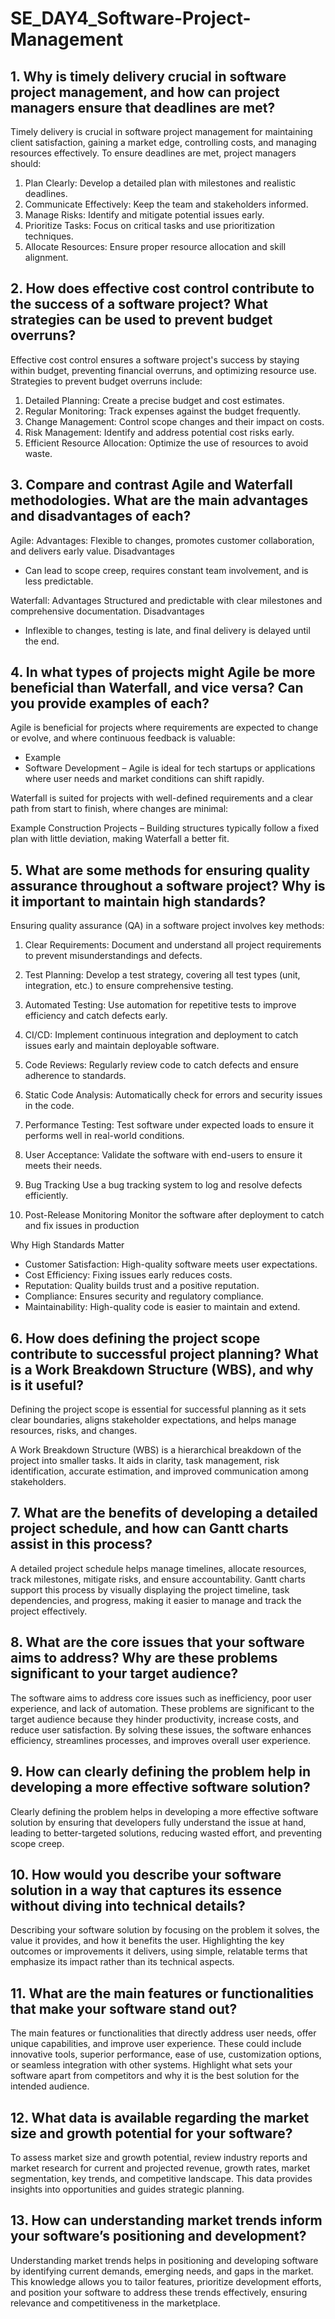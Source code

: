 # SE_DAY4_Software-Project-Management
## 1. Why is timely delivery crucial in software project management, and how can project managers ensure that deadlines are met?
Timely delivery is crucial in software project management for maintaining client satisfaction, gaining a market edge, controlling costs, and managing resources effectively.
To ensure deadlines are met, project managers should:

1. Plan Clearly: Develop a detailed plan with milestones and realistic deadlines.
2. Communicate Effectively: Keep the team and stakeholders informed.
3. Manage Risks: Identify and mitigate potential issues early.
4. Prioritize Tasks: Focus on critical tasks and use prioritization techniques.
5. Allocate Resources: Ensure proper resource allocation and skill alignment.

## 2. How does effective cost control contribute to the success of a software project? What strategies can be used to prevent budget overruns?
Effective cost control ensures a software project's success by staying within budget, preventing financial overruns, and optimizing resource use. 
Strategies to prevent budget overruns include:

1. Detailed Planning: Create a precise budget and cost estimates.
2. Regular Monitoring: Track expenses against the budget frequently.
3. Change Management: Control scope changes and their impact on costs.
4. Risk Management: Identify and address potential cost risks early.
5. Efficient Resource Allocation: Optimize the use of resources to avoid waste.

## 3. Compare and contrast Agile and Waterfall methodologies. What are the main advantages and disadvantages of each?

Agile:
Advantages: 
Flexible to changes, promotes customer collaboration, and delivers early value.
 Disadvantages
- Can lead to scope creep, requires constant team involvement, and is less predictable.

Waterfall:
Advantages 
Structured and predictable with clear milestones and comprehensive documentation.
Disadvantages
- Inflexible to changes, testing is late, and final delivery is delayed until the end.
  
## 4. In what types of projects might Agile be more beneficial than Waterfall, and vice versa? Can you provide examples of each?
Agile is beneficial for projects where requirements are expected to change or evolve, and where continuous feedback is valuable:

- Example
- Software Development – Agile is ideal for tech startups or applications where user needs and market conditions can shift rapidly.

Waterfall is suited for projects with well-defined requirements and a clear path from start to finish, where changes are minimal:

Example
Construction Projects – Building structures typically follow a fixed plan with little deviation, making Waterfall a better fit.

## 5. What are some methods for ensuring quality assurance throughout a software project? Why is it important to maintain high standards?
Ensuring quality assurance (QA) in a software project involves key methods:

1. Clear Requirements: Document and understand all project requirements to prevent misunderstandings and defects.
   
2. Test Planning: Develop a test strategy, covering all test types (unit, integration, etc.) to ensure comprehensive testing.

3. Automated Testing: Use automation for repetitive tests to improve efficiency and catch defects early.

4. CI/CD: Implement continuous integration and deployment to catch issues early and maintain deployable software.

5. Code Reviews: Regularly review code to catch defects and ensure adherence to standards.

6. Static Code Analysis: Automatically check for errors and security issues in the code.

7. Performance Testing: Test software under expected loads to ensure it performs well in real-world conditions.

8. User Acceptance: Validate the software with end-users to ensure it meets their needs.

9. Bug Tracking
  Use a bug tracking system to log and resolve defects efficiently.

11. Post-Release Monitoring
    Monitor the software after deployment to catch and fix issues in production

Why High Standards Matter

- Customer Satisfaction: High-quality software meets user expectations.
- Cost Efficiency: Fixing issues early reduces costs.
- Reputation: Quality builds trust and a positive reputation.
- Compliance: Ensures security and regulatory compliance.
- Maintainability: High-quality code is easier to maintain and extend.
## 6. How does defining the project scope contribute to successful project planning? What is a Work Breakdown Structure (WBS), and why is it useful?
Defining the project scope is essential for successful planning as it sets clear boundaries, aligns stakeholder expectations, and helps manage resources, risks, and changes. 

A Work Breakdown Structure (WBS) is a hierarchical breakdown of the project into smaller tasks. It aids in clarity, task management, risk identification, accurate estimation, and improved communication among stakeholders.

## 7. What are the benefits of developing a detailed project schedule, and how can Gantt charts assist in this process?
A detailed project schedule helps manage timelines, allocate resources, track milestones, mitigate risks, and ensure accountability. 
Gantt charts support this process by visually displaying the project timeline, task dependencies, and progress, making it easier to manage and track the project effectively.

## 8. What are the core issues that your software aims to address? Why are these problems significant to your target audience?
The software aims to address core issues such as inefficiency, poor user experience, and lack of automation. These problems are significant to the target audience because they hinder productivity, increase costs, and reduce user satisfaction. By solving these issues, the software enhances efficiency, streamlines processes, and improves overall user experience.

## 9. How can clearly defining the problem help in developing a more effective software solution?
Clearly defining the problem helps in developing a more effective software solution by ensuring that developers fully understand the issue at hand, leading to better-targeted solutions, reducing wasted effort, and preventing scope creep. 

## 10. How would you describe your software solution in a way that captures its essence without diving into technical details?
Describing your software solution by focusing on the problem it solves, the value it provides, and how it benefits the user. Highlighting the key outcomes or improvements it delivers, using simple, relatable terms that emphasize its impact rather than its technical aspects.

## 11. What are the main features or functionalities that make your software stand out?
The main features or functionalities that directly address user needs, offer unique capabilities, and improve user experience. These could include innovative tools, superior performance, ease of use, customization options, or seamless integration with other systems. Highlight what sets your software apart from competitors and why it is the best solution for the intended audience.

## 12. What data is available regarding the market size and growth potential for your software?
To assess market size and growth potential, review industry reports and market research for current and projected revenue, growth rates, market segmentation, key trends, and competitive landscape. This data provides insights into opportunities and guides strategic planning.

## 13. How can understanding market trends inform your software’s positioning and development?
Understanding market trends helps in positioning and developing software by identifying current demands, emerging needs, and gaps in the market. This knowledge allows you to tailor features, prioritize development efforts, and position your software to address these trends effectively, ensuring relevance and competitiveness in the marketplace.
